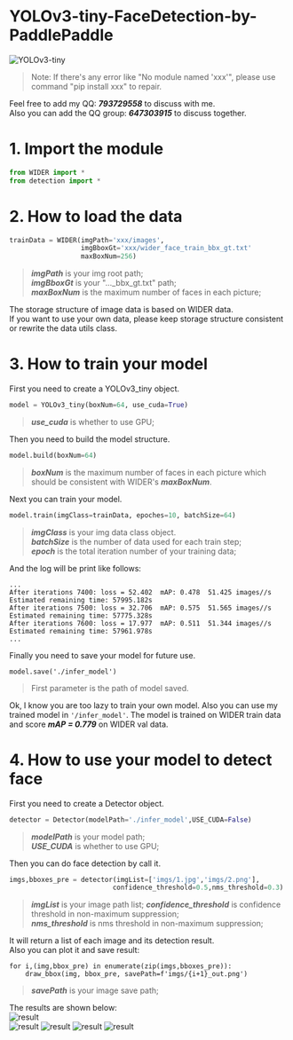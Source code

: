 YOLOv3-tiny-FaceDetection-by-PaddlePaddle
===
![YOLOv3-tiny](https://github.com/wudejian789/YOLOv3-tiny-FaceDetection-by-PaddlePaddle/blob/master/YOLOv3-tiny.png)
>Note: If there's any error like "No module named 'xxx'", please use command "pip install xxx" to repair.   

Feel free to add my QQ: ***793729558*** to discuss with me.  
Also you can add the QQ group: ***647303915*** to discuss together.  

# 1. Import the module
```python
from WIDER import *
from detection import *
```
# 2. How to load the data
```python
trainData = WIDER(imgPath='xxx/images',
                  imgBboxGt='xxx/wider_face_train_bbx_gt.txt'
                  maxBoxNum=256)
```
>***imgPath*** is your img root path;  
>***imgBboxGt*** is your "..._bbx_gt.txt" path;  
>***maxBoxNum*** is the maximum number of faces in each picture;  

The storage structure of image data is based on WIDER data.   
If you want to use your own data, please keep storage structure consistent or rewrite the data utils class.  
# 3. How to train your model
First you need to create a YOLOv3_tiny object.  
```python
model = YOLOv3_tiny(boxNum=64, use_cuda=True)
``` 
>***use_cuda*** is whether to use GPU;  

Then you need to build the model structure.  
```python
model.build(boxNum=64)
```
>***boxNum*** is the maximum number of faces in each picture which should be consistent with WIDER's ***maxBoxNum***.    

Next you can train your model.  
```python
model.train(imgClass=trainData, epoches=10, batchSize=64)
```
>***imgClass*** is your img data class object.  
>***batchSize*** is the number of data used for each train step;  
>***epoch*** is the total iteration number of your training data;  

And the log will be print like follows:  
```
...
After iterations 7400: loss = 52.402  mAP: 0.478  51.425 images//s  Estimated remaining time: 57995.182s
After iterations 7500: loss = 32.706  mAP: 0.575  51.565 images//s  Estimated remaining time: 57775.328s
After iterations 7600: loss = 17.977  mAP: 0.511  51.344 images//s  Estimated remaining time: 57961.978s
...
```
Finally you need to save your model for future use.  
```
model.save('./infer_model')
```
>First parameter is the path of model saved.  

Ok, I know you are too lazy to train your own model. Also you can use my trained model in `'/infer_model'`.  The model is trained on WIDER train data and score ***mAP = 0.779*** on WIDER val data.  
# 4. How to use your model to detect face
First you need to create a Detector object.  
```python
detector = Detector(modelPath='./infer_model',USE_CUDA=False)
```
>***modelPath*** is your model path;  
>***USE_CUDA*** is whether to use GPU;  

Then you can do face detection by call it.  
```python
imgs,bboxes_pre = detector(imgList=['imgs/1.jpg','imgs/2.png'],
                          confidence_threshold=0.5,nms_threshold=0.3)
```
>***imgList*** is your image path list;
>***confidence_threshold***  is confidence threshold in non-maximum suppression;  
>***nms_threshold*** is nms threshold in non-maximum suppression;  

It will return a list of each image and its detection result.  
Also you can plot it and save result:  
```
for i,(img,bbox_pre) in enumerate(zip(imgs,bboxes_pre)):
    draw_bbox(img, bbox_pre, savePath=f'imgs/{i+1}_out.png')
``` 
>***savePath*** is your image save path;  

The results are shown below:  
![result](https://github.com/wudejian789/YOLOv3-tiny-FaceDetection-by-PaddlePaddle/blob/master/imgs/res1.png)  
![result](https://github.com/wudejian789/YOLOv3-tiny-FaceDetection-by-PaddlePaddle/blob/master/imgs/res2.png)
![result](https://github.com/wudejian789/YOLOv3-tiny-FaceDetection-by-PaddlePaddle/blob/master/imgs/res3.png)
![result](https://github.com/wudejian789/YOLOv3-tiny-FaceDetection-by-PaddlePaddle/blob/master/imgs/res4.png)
![result](https://github.com/wudejian789/YOLOv3-tiny-FaceDetection-by-PaddlePaddle/blob/master/imgs/res5.png)